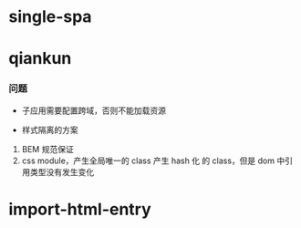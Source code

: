 # single-spa

# qiankun

### 问题

- 子应用需要配置跨域，否则不能加载资源

- 样式隔离的方案

1. BEM 规范保证
2. css module，产生全局唯一的 class
   产生 hash 化 的 class，但是 dom 中引用类型没有发生变化

# import-html-entry
